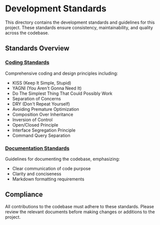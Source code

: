 <INSTRUCTION immutable>

# Development Standards

This directory contains the development standards and guidelines for this project. These standards ensure consistency, maintainability, and quality across the codebase.

## Standards Overview

### [Coding Standards](coding.md)

Comprehensive coding and design principles including:

- KISS (Keep It Simple, Stupid)
- YAGNI (You Aren't Gonna Need It)
- Do The Simplest Thing That Could Possibly Work
- Separation of Concerns
- DRY (Don't Repeat Yourself)
- Avoiding Premature Optimization
- Composition Over Inheritance
- Inversion of Control
- Open/Closed Principle
- Interface Segregation Principle
- Command Query Separation

### [Documentation Standards](documentation.md)

Guidelines for documenting the codebase, emphasizing:

- Clear communication of code purpose
- Clarity and conciseness
- Markdown formatting requirements

## Compliance

All contributions to the codebase must adhere to these standards. Please review the relevant documents before making changes or additions to the project.

</INSTRUCTION>
